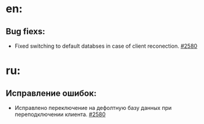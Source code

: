 # en:

## Bug fiexs:
* Fixed switching to default databses in case of client reconection. [#2580](https://github.com/yandex/ClickHouse/issues/2580)

# ru:

## Исправление ошибок:
* Исправлено переключение на дефолтную базу данных при переподключении клиента. [#2580](https://github.com/yandex/ClickHouse/issues/2580)
